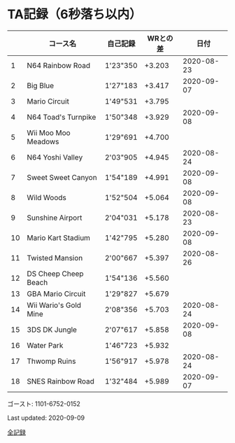 # TA記録（6秒落ち以内）

||コース名|自己記録|WRとの差|日付
|--|--|--|--|--|
|1|N64 Rainbow Road|1'23"350|+3.203|2020-08-23|
|2|Big Blue|1'27"183|+3.417|2020-09-07|
|3|Mario Circuit|1'49"531|+3.795||
|4|N64 Toad's Turnpike|1'50"348|+3.929|2020-09-08|
|5|Wii Moo Moo Meadows|1'29"691|+4.700||
|6|N64 Yoshi Valley|2'03"905|+4.945|2020-08-24|
|7|Sweet Sweet Canyon|1'54"189|+4.991|2020-09-08|
|8|Wild Woods|1'52"504|+5.064|2020-09-08|
|9|Sunshine Airport|2'04"031|+5.178|2020-08-23|
|10|Mario Kart Stadium|1'42"795|+5.280|2020-09-08|
|11|Twisted Mansion|2'00"667|+5.397|2020-08-26|
|12|DS Cheep Cheep Beach|1'54"136|+5.560||
|13|GBA Mario Circuit|1'29"827|+5.679||
|14|Wii Wario's Gold Mine|2'08"356|+5.703|2020-08-24|
|15|3DS DK Jungle|2'07"617|+5.858|2020-09-08|
|16|Water Park|1'46"723|+5.932||
|17|Thwomp Ruins|1'56"917|+5.978|2020-08-24|
|18|SNES Rainbow Road|1'32"484|+5.989|2020-09-07|

ゴースト: 1101-6752-0152

Last updated: 2020-09-09

[全記録](https://github.com/xuzijian629/xuzijian629/blob/master/ALL.md)